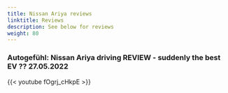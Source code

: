 ```yaml
---
title: Nissan Ariya reviews
linktitle: Reviews
description: See below for reviews
weight: 80
---
```

### Autogefühl: Nissan Ariya driving REVIEW - suddenly the best EV ?? 27.05.2022

{{< youtube fOgrj_cHkpE >}}
